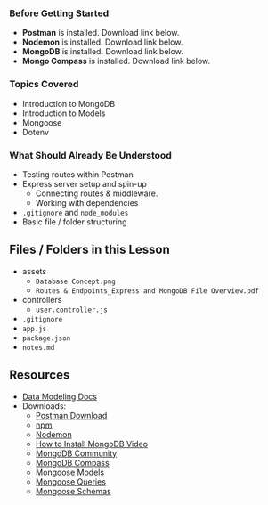 
### Before Getting Started
- **Postman** is installed. Download link below.
- **Nodemon** is installed. Download link below.
- **MongoDB** is installed. Download link below.
- **Mongo Compass** is installed. Download link below.

### Topics Covered
- Introduction to MongoDB
- Introduction to Models
- Mongoose
- Dotenv

### What Should Already Be Understood
- Testing routes within Postman
- Express server setup and spin-up
  - Connecting routes & middleware.
  - Working with dependencies
- `.gitignore` and `node_modules`
- Basic file / folder structuring

## Files / Folders in this Lesson
- assets
  - `Database Concept.png`
  - `Routes & Endpoints_Express and MongoDB File Overview.pdf`
- controllers
  - `user.controller.js`
- `.gitignore`
- `app.js`
- `package.json`
- `notes.md`

## Resources
- [Data Modeling Docs](https://www.mongodb.com/docs/manual/core/data-modeling-introduction/)
- Downloads:
  - [Postman Download](https://www.postman.com/downloads/)
  - [npm](https://www.npmjs.com/)
  - [Nodemon](https://nodemon.io/)
  - [How to Install MongoDB Video](https://www.loom.com/share/23f358e7221048748b433e4f5fd8c83a?sid=209f37ae-1e2f-47a4-a726-06829a1a73da)
  - [MongoDB Community](https://www.mongodb.com/try/download/community)
  - [MongoDB Compass](https://www.mongodb.com/try/download/compass)
  - [Mongoose Models](https://mongoosejs.com/docs/models.html)
  - [Mongoose Queries](https://mongoosejs.com/docs/queries.html)
  - [Mongoose Schemas](https://mongoosejs.com/docs/guide.html)

